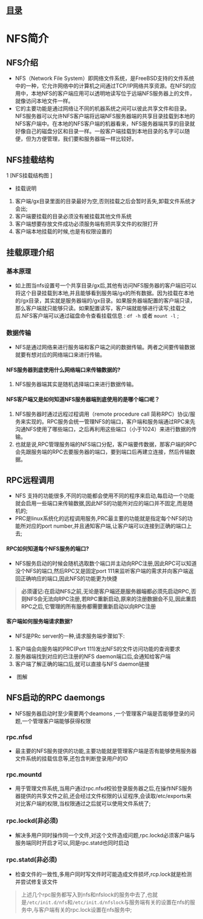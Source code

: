 
## [目录](https://github.com/Letitmiss/FS-learning/blob/master/README.md)

# NFS简介

## NFS介绍
* NFS（Network File System）即网络文件系统，是FreeBSD支持的文件系统中的一种，它允许网络中的计算机之间通过TCP/IP网络共享资源。在NFS的应用中，本地NFS的客户端应用可以透明地读写位于远端NFS服务器上的文件，就像访问本地文件一样。    
* 它的主要功能是通过网络让不同的机器系统之间可以彼此共享文件和目录。NFS服务器可以允许NFS客户端将远端NFS服务器端的共享目录挂载到本地的NFS客户端中。在本地的NFS客户端的机器看来，NFS服务器端共享的目录就好像自己的磁盘分区和目录一样。一般客户端挂载到本地目录的名字可以随便，但为方便管理，我们要和服务器端一样比较好。


## NFS挂载结构

1 [NFS挂载结构图 ]

* 挂载说明 
1. 客户端/gx目录里面的目录最好为空,否则挂载之后会暂时丢失,卸载文件系统才会出;
2. 客户端要挂载的目录必须没有被挂载其他文件系统
3. 客户端想要存放文件成功必须服务端有把共享文件的权限打开
4. 客户端本地挂载的时候,也是有权限设置的


## 挂载原理介绍
### 基本原理
* 如上图当nfs设置号一个共享目录/gx后,其他有访问NFS服务器的客户端旧可以将这个目录挂载到本地,并且能够看到服务端/gx的所有数据。因为挂载在本地的/gx目录，其实就是服务器端的/gx目录。如果服务器端配置的客户端只读，那么客户端就只能够只读。如果配置读写，客户端就能够进行读写;挂载之后.NFS客户端可以通过磁盘命令查看挂载信息 : `df -h` 或者 `mount -l` ;
### 数据传输

* NFS是通过网络来进行服务端和客户端之间的数据传输。两者之间要传输数据就要有想对应的网络端口来进行传输。
#### NFS服务器到底使用什么网络端口来传输数据的?
1. NFS服务器端其实是随机选择端口来进行数据传输。
#### NFS客户端又是如何知道NFS服务器端到底使用的是哪个端口呢？
1. NFS服务器时通过远程过程调用（remote procedure call 简称RPC）协议/服务来实现的。RPC服务会统一管理NFS的端口，客户端和服务端通过RPC来先沟通NFS使用了哪些端口，之后再利用这些端口（小于1024）来进行数据的传输。   
2. 也就是说,RPC管理服务端的NFS端口分配，客户端要传数据，那客户端的RPC会先跟服务端的RPC去要服务器的端口，要到端口后再建立连接，然后传输数据。


## RPC远程调用
* NFS 支持的功能很多,不同的功能都会使用不同的程序来启动,每启动一个功能就会启用一些端口来传输数据,因此NFS的功能所对应的端口并不固定,而是随机的;
* PRC是linux系统化的远程调用服务,PRC最主要的功能就是指定每个NFS的功能所对应的port number,并且通知客户端,让客户端可以连接到正确的端口上去;
####  RPC如何知道每个NFS服务的端口? 
* NFS服务启动的时候会随机选取数个端口并主动向RPC注册,因此RPC可以知道没个NFS的端口,然后RPC又是固定port 111来监听客户端的需求并向客户端返回正确响应的端口,因此NFS的功能更为快捷   
> **必须谨记:在启动NFS之前,无论是客户端还是服务器端都必须先启动RPC,否则NFS会无法向RPC注册,若RPC重新启动,原来的注册数据会不见,因此重启RPC之后,它管理的所有服务都需要重新启动以向RPC注册**

#### 客户端如何服务端请求数据?
* NFS是PRc server的一种,请求服务端步骤如下:
1. 客户端会向服务端的PRC(Port 111)发出NFS的文件访问功能的查询要求
2. 服务器端找到对应的已注册的NFS daemon端口后,会通知给客户端
3. 客户端了解正确的端口后,就可以直接与NFS daemon链接

*  图解 


## NFS启动的RPC daemongs

* NFS服务器启动时至少需要两个deamons ,一个管理客户端是否能够登录的问题,一个管理客户端能够获得权限

### rpc.nfsd
* 最主要的NFS服务提供的功能,主要功能就是管理客户端是否有能够使用服务器文件系统的挂载信息等,还包含判断登录用户的ID
### rpc.mountd
 * 用于管理文件系统,当用户通过rpc.nfsd校验登录服务器之后,在操作NFS服务器提供的共享文件之前,还会经过文件权限的认证程序,会读取/etc/exports来对比客户端的权限,当权限通过之后就可以使用文件系统了;

### rpc.lockd(非必须)
* 解决多用户同时操作同一个文件,对这个文件造成问题,rpc.lockd必须客户端与服务端同时开启才可以,同是rpc.statd也同时启动

### rpc.statd(非必须)
* 检查文件的一致性,多用户同时写文件时可能造成文件损坏,rcp.lock就是检测并尝试修复该文件

> 上述几个rpc服务都写入到nfs和nfslock的服务中去了,也就是`/etc/init.d/nfs`和`/etc/init.d/nfslock`与服务端有关的设置在nfs的服务中,与客户端有关的rpc.lock设置在nfs服务中;


 
 









